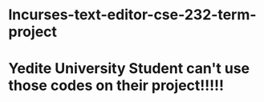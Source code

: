 # lncurses-text-editor-cse-232-term-project
# Yedite University Student can't use those codes on their project!!!!!

